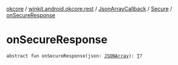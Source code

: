 [okcore](../../../index.md) / [winkit.android.okcore.rest](../../index.md) / [JsonArrayCallback](../index.md) / [Secure](index.md) / [onSecureResponse](./on-secure-response.md)

# onSecureResponse

`abstract fun onSecureResponse(json: `[`JSONArray`](https://developer.android.com/reference/org/json/JSONArray.html)`): `[`T`](index.md#T)`?`